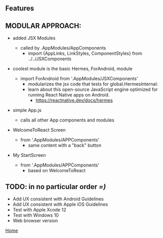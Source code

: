 ## Features

## MODULAR APPROACH:
- added JSX Modules
  - called by .AppModules/AppComponents
    - import {AppLinks, LinkStyles, ComponentStyles} from ../../JSXComponents

- coolest module is the basic Hermes, ForAndroid, module
  - import ForAndroid from '.AppModules/JSXComponents'
    - modularizes the jsx code that tests for global.HermesInternal:
    - learn about this open-source JavaScript engine optimized for running React Native apps on Android.
      - https://reactnative.dev/docs/hermes

- simple App.js
  - calls all other App components and modules

- WelcomeToReact Screen
    - from '.AppModules/APPComponents'
      - same content with a "back" button

- My StartScreen
  - from '.AppModules/APPComponents'
    - based on WelcomeToReact

## TODO: in no particular order *=)*
- Add UX consistent with Android Guidelines
- Add UX consistent with Apple iOS Guidelines
- Test with Apple Xcode 12
- Test with Windows 10
- Web browser version

[Home](./README.md)
